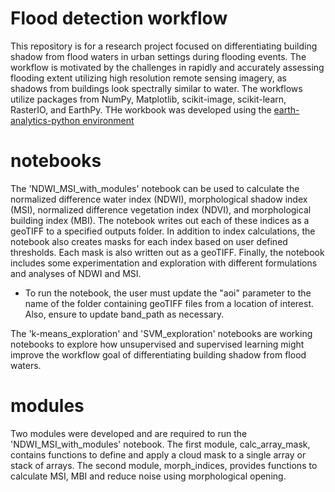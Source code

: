 # Flood detection workflow

This repository is for a research project focused on differentiating building shadow from flood waters in urban settings during flooding events. The workflow is motivated by the challenges in rapidly and accurately assessing flooding extent utilizing high resolution remote sensing imagery, as shadows from buildings look spectrally similar to water. The workflows utilize packages from NumPy, Matplotlib, scikit-image, scikit-learn, RasterIO, and EarthPy. THe workbook was developed using the [earth-analytics-python environment](https://github.com/earthlab/earth-analytics-python-env)

# notebooks
The 'NDWI_MSI_with_modules' notebook can be used to calculate the normalized difference water index (NDWI), morphological shadow index (MSI), normalized difference vegetation index (NDVI), and morphological building index (MBI). The notebook writes out each of these indices as a geoTIFF to a specified outputs folder. In addition to index calculations, the notebook also creates masks for each index based on user defined thresholds. Each mask is also written out as a geoTIFF. Finally, the notebook includes some experimentation and exploration with different formulations and analyses of NDWI and MSI. 
- To run the notebook, the user must update the "aoi" parameter to the name of the folder containing geoTIFF files from a location of interest. Also, ensure to update band_path as necessary. 

The 'k-means_exploration' and 'SVM_exploration' notebooks are working notebooks to explore how unsupervised and supervised learning might improve the workflow goal of differentiating building shadow from flood waters. 

# modules
Two modules were developed and are required to run the 'NDWI_MSI_with_modules' notebook. The first module, calc_array_mask, contains functions to define and apply a cloud mask to a single array or stack of arrays. The second module, morph_indices, provides functions to calculate MSI, MBI and reduce noise using morphological opening. 
